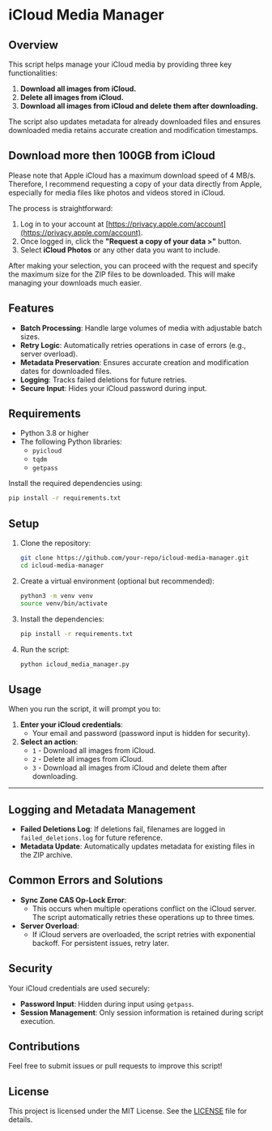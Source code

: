 # iCloud Media Manager

## Overview

This script helps manage your iCloud media by providing three key functionalities:
1. **Download all images from iCloud.**
2. **Delete all images from iCloud.**
3. **Download all images from iCloud and delete them after downloading.**

The script also updates metadata for already downloaded files and ensures downloaded media retains accurate creation and modification timestamps.

## Download more then 100GB from iCloud

Please note that Apple iCloud has a maximum download speed of 4 MB/s. Therefore, I recommend requesting a copy of your data directly from Apple, especially for media files like photos and videos stored in iCloud. 

The process is straightforward:
1. Log in to your account at [https://privacy.apple.com/account](https://privacy.apple.com/account).
2. Once logged in, click the **"Request a copy of your data >"** button.
3. Select **iCloud Photos** or any other data you want to include.

After making your selection, you can proceed with the request and specify the maximum size for the ZIP files to be downloaded. This will make managing your downloads much easier.

## Features

- **Batch Processing**: Handle large volumes of media with adjustable batch sizes.
- **Retry Logic**: Automatically retries operations in case of errors (e.g., server overload).
- **Metadata Preservation**: Ensures accurate creation and modification dates for downloaded files.
- **Logging**: Tracks failed deletions for future retries.
- **Secure Input**: Hides your iCloud password during input.

## Requirements

- Python 3.8 or higher
- The following Python libraries:
  - `pyicloud`
  - `tqdm`
  - `getpass`

Install the required dependencies using:
```bash
pip install -r requirements.txt
```

## Setup

1. Clone the repository:
   ```bash
   git clone https://github.com/your-repo/icloud-media-manager.git
   cd icloud-media-manager
   ```

2. Create a virtual environment (optional but recommended):
   ```bash
   python3 -m venv venv
   source venv/bin/activate
   ```

3. Install the dependencies:
   ```bash
   pip install -r requirements.txt
   ```

4. Run the script:
   ```bash
   python icloud_media_manager.py
   ```

## Usage

When you run the script, it will prompt you to:
1. **Enter your iCloud credentials**:
   - Your email and password (password input is hidden for security).
2. **Select an action**:
   - `1` - Download all images from iCloud.
   - `2` - Delete all images from iCloud.
   - `3` - Download all images from iCloud and delete them after downloading.

---

## Logging and Metadata Management

- **Failed Deletions Log**: If deletions fail, filenames are logged in `failed_deletions.log` for future reference.
- **Metadata Update**: Automatically updates metadata for existing files in the ZIP archive.

## Common Errors and Solutions

- **Sync Zone CAS Op-Lock Error**:
  - This occurs when multiple operations conflict on the iCloud server. The script automatically retries these operations up to three times.
- **Server Overload**:
  - If iCloud servers are overloaded, the script retries with exponential backoff. For persistent issues, retry later.

## Security

Your iCloud credentials are used securely:
- **Password Input**: Hidden during input using `getpass`.
- **Session Management**: Only session information is retained during script execution.

## Contributions

Feel free to submit issues or pull requests to improve this script!

## License

This project is licensed under the MIT License. See the [LICENSE](LICENSE) file for details.